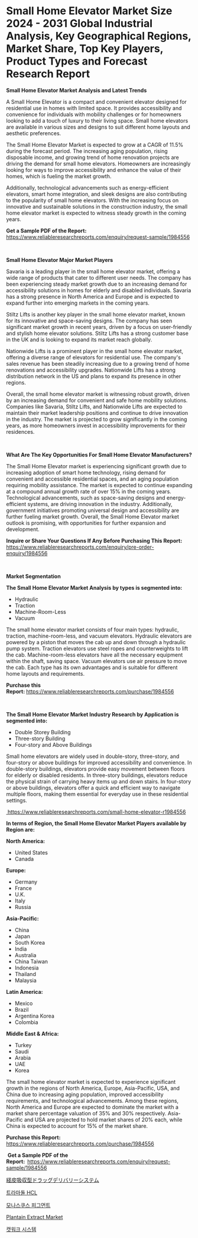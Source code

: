 <p><h1>Small Home Elevator Market Size 2024 - 2031 Global Industrial Analysis, Key Geographical Regions, Market Share, Top Key Players, Product Types and Forecast Research Report</h1></p><p><strong>Small Home Elevator Market Analysis and Latest Trends</strong></p>
<p><p>A Small Home Elevator is a compact and convenient elevator designed for residential use in homes with limited space. It provides accessibility and convenience for individuals with mobility challenges or for homeowners looking to add a touch of luxury to their living space. Small home elevators are available in various sizes and designs to suit different home layouts and aesthetic preferences.</p><p>The Small Home Elevator Market is expected to grow at a CAGR of 11.5% during the forecast period. The increasing aging population, rising disposable income, and growing trend of home renovation projects are driving the demand for small home elevators. Homeowners are increasingly looking for ways to improve accessibility and enhance the value of their homes, which is fueling the market growth.</p><p>Additionally, technological advancements such as energy-efficient elevators, smart home integration, and sleek designs are also contributing to the popularity of small home elevators. With the increasing focus on innovative and sustainable solutions in the construction industry, the small home elevator market is expected to witness steady growth in the coming years.</p></p>
<p><strong>Get a Sample PDF of the Report:&nbsp;</strong> <a href="https://www.reliableresearchreports.com/enquiry/request-sample/1984556">https://www.reliableresearchreports.com/enquiry/request-sample/1984556</a></p>
<p>&nbsp;</p>
<p><strong>Small Home Elevator Major Market Players</strong></p>
<p><p>Savaria is a leading player in the small home elevator market, offering a wide range of products that cater to different user needs. The company has been experiencing steady market growth due to an increasing demand for accessibility solutions in homes for elderly and disabled individuals. Savaria has a strong presence in North America and Europe and is expected to expand further into emerging markets in the coming years.</p><p>Stiltz Lifts is another key player in the small home elevator market, known for its innovative and space-saving designs. The company has seen significant market growth in recent years, driven by a focus on user-friendly and stylish home elevator solutions. Stiltz Lifts has a strong customer base in the UK and is looking to expand its market reach globally.</p><p>Nationwide Lifts is a prominent player in the small home elevator market, offering a diverse range of elevators for residential use. The company's sales revenue has been steadily increasing due to a growing trend of home renovations and accessibility upgrades. Nationwide Lifts has a strong distribution network in the US and plans to expand its presence in other regions.</p><p>Overall, the small home elevator market is witnessing robust growth, driven by an increasing demand for convenient and safe home mobility solutions. Companies like Savaria, Stiltz Lifts, and Nationwide Lifts are expected to maintain their market leadership positions and continue to drive innovation in the industry. The market is projected to grow significantly in the coming years, as more homeowners invest in accessibility improvements for their residences.</p></p>
<p>&nbsp;</p>
<p><strong>What Are The Key Opportunities For Small Home Elevator Manufacturers?</strong></p>
<p><p>The Small Home Elevator market is experiencing significant growth due to increasing adoption of smart home technology, rising demand for convenient and accessible residential spaces, and an aging population requiring mobility assistance. The market is expected to continue expanding at a compound annual growth rate of over 15% in the coming years. Technological advancements, such as space-saving designs and energy-efficient systems, are driving innovation in the industry. Additionally, government initiatives promoting universal design and accessibility are further fueling market growth. Overall, the Small Home Elevator market outlook is promising, with opportunities for further expansion and development.</p></p>
<p><strong>Inquire or Share Your Questions If Any Before Purchasing This Report:</strong> <a href="https://www.reliableresearchreports.com/enquiry/pre-order-enquiry/1984556">https://www.reliableresearchreports.com/enquiry/pre-order-enquiry/1984556</a></p>
<p>&nbsp;</p>
<p><strong>Market Segmentation</strong></p>
<p><strong>The Small Home Elevator Market Analysis by types is segmented into:</strong></p>
<p><ul><li>Hydraulic</li><li>Traction</li><li>Machine-Room-Less</li><li>Vacuum</li></ul></p>
<p><p>The small home elevator market consists of four main types: hydraulic, traction, machine-room-less, and vacuum elevators. Hydraulic elevators are powered by a piston that moves the cab up and down through a hydraulic pump system. Traction elevators use steel ropes and counterweights to lift the cab. Machine-room-less elevators have all the necessary equipment within the shaft, saving space. Vacuum elevators use air pressure to move the cab. Each type has its own advantages and is suitable for different home layouts and requirements.</p></p>
<p><strong>Purchase this Report:&nbsp;</strong><a href="https://www.reliableresearchreports.com/purchase/1984556">https://www.reliableresearchreports.com/purchase/1984556</a></p>
<p>&nbsp;</p>
<p><strong>The Small Home Elevator Market Industry Research by Application is segmented into:</strong></p>
<p><ul><li>Double Storey Building</li><li>Three-story Building</li><li>Four-story and Above Buildings</li></ul></p>
<p><p>Small home elevators are widely used in double-story, three-story, and four-story or above buildings for improved accessibility and convenience. In double-story buildings, elevators provide easy movement between floors for elderly or disabled residents. In three-story buildings, elevators reduce the physical strain of carrying heavy items up and down stairs. In four-story or above buildings, elevators offer a quick and efficient way to navigate multiple floors, making them essential for everyday use in these residential settings.</p></p>
<p><a href="https://www.reliableresearchreports.com/small-home-elevator-r1984556">&nbsp;https://www.reliableresearchreports.com/small-home-elevator-r1984556</a></p>
<p><strong>In terms of Region, the Small Home Elevator Market Players available by Region are:</strong></p>
<p>
    <p> <strong> North America: </strong>
        <ul>
            <li>United States</li>
            <li>Canada</li>
        </ul>
        </p> 
    <p> <strong> Europe: </strong>
        <ul>
            <li>Germany</li>
            <li>France</li>
            <li>U.K.</li>
            <li>Italy</li>
            <li>Russia</li>
        </ul>
        </p> 
    <p> <strong> Asia-Pacific: </strong>
        <ul>
            <li>China</li>
            <li>Japan</li>
            <li>South Korea</li>
            <li>India</li>
            <li>Australia</li>
            <li>China Taiwan</li>
            <li>Indonesia</li>
            <li>Thailand</li>
            <li>Malaysia</li>
        </ul>
        </p> 
    <p> <strong> Latin America: </strong>
        <ul>
            <li>Mexico</li>
            <li>Brazil</li>
            <li>Argentina Korea</li>
            <li>Colombia</li>
        </ul>
        </p> 
    <p> <strong> Middle East & Africa: </strong>
        <ul>
            <li>Turkey</li>
            <li>Saudi</li>
            <li>Arabia</li>
            <li>UAE</li>
            <li>Korea</li>
        </ul>
    </p>
    </p>
<p><p>The small home elevator market is expected to experience significant growth in the regions of North America, Europe, Asia-Pacific, USA, and China due to increasing aging population, improved accessibility requirements, and technological advancements. Among these regions, North America and Europe are expected to dominate the market with a market share percentage valuation of 35% and 30% respectively. Asia-Pacific and USA are projected to hold market shares of 20% each, while China is expected to account for 15% of the market share.</p></p>
<p><strong>Purchase this Report: </strong><a href="https://www.reliableresearchreports.com/purchase/1984556">https://www.reliableresearchreports.com/purchase/1984556</a></p>
<p>&nbsp;<strong>Get a Sample PDF of the Report:&nbsp;&nbsp;</strong><a href="https://www.reliableresearchreports.com/enquiry/request-sample/1984556">https://www.reliableresearchreports.com/enquiry/request-sample/1984556</a></p>
<p><strong></strong></p>
<p><p><a href="https://github.com/hilmi-2a/Market-Research-Report-List-1/blob/main/457384234190.md">経皮吸収型ドラッグデリバリーシステム</a></p><p><a href="https://github.com/BrettWeberrt8767765/Market-Research-Report-List-1/blob/main/315928031327.md">트라마돌 HCL</a></p><p><a href="https://github.com/nuekbpymrrz5/Market-Research-Report-List-1/blob/main/847317831326.md">모나스쿠스 피그먼트</a></p><p><a href="https://issuu.com/reportprime-2/docs/plantain-extract-market-size-2030.pptx">Plantain Extract Market</a></p><p><a href="https://medium.com/@ryderpfeffer/%EA%B3%A0%EC%96%91%EC%9D%B4-%EC%82%B0%EC%B1%85%EB%A1%9C-%EC%8B%9C%EC%8A%A4%ED%85%9C-%EC%8B%9C%EC%9E%A5-%EC%9C%A0%ED%98%95-%EC%9D%91%EC%9A%A9-%EB%B6%84%EC%95%BC-%EB%B0%8F-%EC%A7%80%EB%A6%AC%EC%97%90-%EB%8C%80%ED%95%9C-%ED%8F%AC%EA%B4%84%EC%A0%81%EC%9D%B8-%ED%8F%89%EA%B0%80-eb10bffb1fe8">캣워크 시스템</a></p></p>